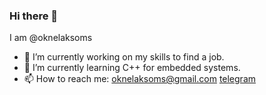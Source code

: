 ### Hi there 👋
I am @oknelaksoms
- 🔭 I’m currently working on my skills to find a job.
- 🌱 I’m currently learning C++ for embedded systems.
- 📫 How to reach me: [oknelaksoms@gmail.com](milto:oknelaksoms@gmail.com) [telegram](https://t.me/oknelaksom_s)
<!--
**LordSerg/LordSerg** is a ✨ _special_ ✨ repository because its `README.md` (this file) appears on your GitHub profile.

Here are some ideas to get you started:

- 🔭 I’m currently working on ...
- 🌱 I’m currently learning ...
- 👯 I’m looking to collaborate on ...
- 🤔 I’m looking for help with ...
- 💬 Ask me about ...
- 📫 How to reach me: ...
- 😄 Pronouns: ...
- ⚡ Fun fact: ...
-->
